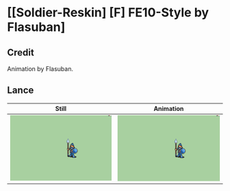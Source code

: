 # [\[Soldier-Reskin\] \[F\] FE10-Style by Flasuban]

## Credit

Animation by Flasuban.

## Lance

| Still | Animation |
| :---: | :-------: |
| ![Lance still](./Lance_000.png) | ![Lance animation](./Lance.gif) |
